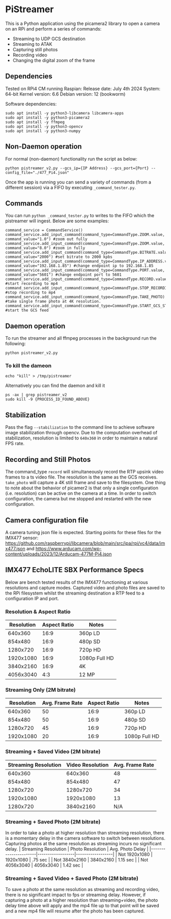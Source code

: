 # PiStreamer
This is a Python application using the picamera2 library to open a camera on an RPi and perform a series of commands:
* Streaming to UDP GCS destination
* Streaming to ATAK
* Capturing still photos
* Recording video
* Changing the digital zoom of the frame

## Dependencies
Tested on RPi4 CM running Raspian:
Release date: July 4th 2024
System: 64-bit
Kernel version: 6.6
Debian version: 12 (bookworm)

Software dependencies:
```
sudo apt install -y python3-libcamera libcamera-apps
sudo apt install -y python3-picamera2
sudo apt install -y ffmpeg
sudo apt install -y python3-opencv
sudo apt install -y python3-numpy
```

## Non-Daemon operation
For normal (non-daemon) functionality run the script as below:

```
python pistreamer_v2.py --gcs_ip={IP Address} --gcs_port={Port} --config_file="./477_Pi4.json"
```
Once the app is running you can send a variety of commands (from a different session) via a FIFO by executing `_command_tester.py`.

## Commands
You can run `python _command_tester.py` to writes to the FIFO which the pistreamer will ingest. Below are some examples:
```
command_service = CommandService()
command_service.add_input_command(command_type=CommandType.ZOOM.value, command_value="1.0") #zoom out fully
command_service.add_input_command(command_type=CommandType.ZOOM.value, command_value="8.0") #zoom in fully
command_service.add_input_command(command_type=CommandType.BITRATE.value, command_value="2000") #set bitrate to 2000 kpbs
command_service.add_input_command(command_type=CommandType.IP_ADDRESS.value, command_value="192.168.1.85") #change endpoint ip to 192.168.1.85
command_service.add_input_command(command_type=CommandType.PORT.value, command_value="5601") #change endpoint port to 5601
command_service.add_input_command(command_type=CommandType.RECORD.value) #start recording to mp4
command_service.add_input_command(command_type=CommandType.STOP_RECORDING) #stop recording to mp4
command_service.add_input_command(command_type=CommandType.TAKE_PHOTO) #take single frame photo at 4K resolution.
command_service.add_input_command(command_type=CommandType.START_GCS_STREAM) #start the GCS feed
```

## Daemon operation
To run the streamer and all ffmpeg processes in the background run the following:
```
python pistreamer_v2.py
```

### To kill the dameon
```
echo "kill" > /tmp/pistreamer
```
Alternatively you can find the daemon and kill it
```
ps -ax | grep pistreamer_v2
sudo kill -9 {PROCESS_ID_FOUND_ABOVE}
```

## Stabilization
Pass the flag `--stabilization` to the command line to achieve software image stabilization through opencv. Due to the computation overhead of stabilization,
resolution is limited to `640x360` in order to maintain a natural FPS rate.

## Recording and Still Photos
The command_type `record` will simultaneously record the RTP upsink video frames to a ts video file. The resolution is the same as the GCS receives. `take_photo` will capture a 4K still frame and save to the filesystem. One thing to note about the behavior of picamer2 is that only a single configuration (i.e. resolution) can be active on the camera at a time. In order to switch configuration, the camera but me stopped and restarted with the new configuration.

## Camera configuration file
A camera tuning json file is expected. Starting points for these files for the IMX477 sensor: https://github.com/raspberrypi/libcamera/blob/main/src/ipa/rpi/vc4/data/imx477.json and https://www.arducam.com/wp-content/uploads/2023/12/Arducam-477M-Pi4.json

## IMX477 EchoLITE SBX Performance Specs
Below are bench tested results of the IMX477 functioning at various resolutions and capture modes. Captured video and photo files are saved to the RPi filesystem whilst the streaming destination a RTP feed to a configuration IP and port.

### Resolution & Aspect Ratio
| Resolution | Aspect Ratio | Notes         |
|------------|--------------|---------------|
| 640x360    | 16:9         | 360p LD       |
| 854x480    | 16:9         | 480p SD       |
| 1280x720   | 16:9         | 720p HD       |
| 1920x1080  | 16:9         | 1080p Full HD |
| 3840x2160  | 16:9         | 4K            |
| 4056x3040  | 4:3          | 12 MP         |

### Streaming Only (2M bitrate)
| Resolution | Avg. Frame Rate | Aspect Ratio | Notes         |
|------------|-----------------|--------------|---------------|
| 640x360    | 50              | 16:9         | 360p LD       |
| 854x480    | 50              | 16:9         | 480p SD       |
| 1280x720   | 45              | 16:9         | 720p HD       |
| 1920x1080  | 20              | 16:9         | 1080p Full HD |

### Streaming + Saved Video (2M bitrate)
| Streaming Resolution | Video Resolution | Avg. Frame Rate |
|----------------------|------------------|-----------------|
| 640x360              | 640x360          | 48              |
| 854x480              | 854x480          | 47              |
| 1280x720             | 1280x720         | 34              |
| 1920x1080            | 1920x1080        | 13              |
| 1280x720             | 3840x2160        | N/A             |

### Streaming + Saved Photo (2M bitrate)
In order to take a photo at higher resolution than streaming resolution, there is a momentary delay in the camera software to switch between resolutions. Capturing photos at the same resolution as streaming incurs no significant delay.
| Streaming Resolution | Photo Resolution | Avg. Photo Delay |
|----------------------|------------------|------------------|
| Not 1920x1080        | 1920x1080        | .75 sec          |
| Not 3840x2160        | 3840x2160        | 1.15 sec         |
| Not 4056x3040        | 4056x3040        | 1.42 sec         |


### Streaming + Saved Video + Saved Photo (2M bitrate)
To save a photo at the same resolution as streaming and recording video, there is no
significant impact to fps or streaming delay. However, if capturing a photo at a
higher resolution than streaming+video, the photo delay time above will apply and the
mp4 file up to that point will be saved and a new mp4 file will resume after the photo
has been captured.
